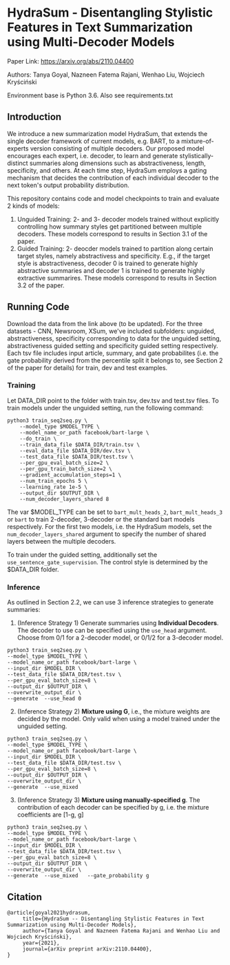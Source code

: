 # HydraSum - Disentangling Stylistic Features in Text Summarization using Multi-Decoder Models
Paper Link: https://arxiv.org/abs/2110.04400

Authors: Tanya Goyal, Nazneen Fatema Rajani, Wenhao Liu, Wojciech Kryściński

Environment base is Python 3.6. Also see requirements.txt

## Introduction
We introduce a new summarization model HydraSum, that extends the single decoder framework of current models, e.g. BART, to a mixture-of-experts version consisting of multiple decoders. Our proposed model encourages each expert, i.e. decoder, to learn and generate stylistically-distinct summaries along dimensions such as abstractiveness, length, specificity, and others. At each time step, HydraSum employs a gating mechanism that decides the contribution of each individual decoder to the next token's output probability distribution. 

This repository contains code and model checkpoints to train and evaluate 2 kinds of models:
1. Unguided Training: 2- and 3- decoder models trained without explicitly controlling how summary styles get partitioned between multiple decoders. These models correspond to results in Section 3.1 of the paper. 
2. Guided Training: 2- deocder models trained to partition along certain target styles, namely abstractivess and specificity. E.g., if the target style is abstractiveness, decoder 0 is trained to generate highly abstractive summaries and decoder 1 is trained to generate highly extractive summarires. These models correspond to results in Section 3.2 of the paper. 

## Running Code
Download the data from the link above (to be  updated). For the three datasets - CNN, Newsroom, XSum, we've included subfolders: unguided, abstractiveness, specificity corresponding to data for the unguided setting, abstractiveness guided setting and specificity guided setting respectively. Each tsv file includes input article, summary, and gate probabilites (i.e. the gate probability derived from the percentile split it belongs to, see Section 2 of the paper for details) for train, dev and test examples.

### Training
Let DATA_DIR point to the folder with train.tsv, dev.tsv and test.tsv files. To train models under the unguided setting, run the following command:
```
python3 train_seq2seq.py \
    --model_type $MODEL_TYPE \
    --model_name_or_path facebook/bart-large \
    --do_train \
    --train_data_file $DATA_DIR/train.tsv \
    --eval_data_file $DATA_DIR/dev.tsv \
    --test_data_file $DATA_DIR/test.tsv \
    --per_gpu_eval_batch_size=2 \
    --per_gpu_train_batch_size=2 \
    --gradient_accumulation_steps=1 \
    --num_train_epochs 5 \
    --learning_rate 1e-5 \
    --output_dir $OUTPUT_DIR \
    --num_decoder_layers_shared 8
```
The var $MODEL_TYPE can be set to ```bart_mult_heads_2```, ```bart_mult_heads_3``` or ```bart``` to train 2-decoder, 3-decoder or the standard bart models respectively. For the first two models, i.e. the HydraSum models, set the ```num_decoder_layers_shared``` argument to specify the number of shared layers between the multiple decoders.

To train under the guided setting, additionally set the ```use_sentence_gate_supervision```. The control style is determined by the $DATA_DIR folder. 

### Inference
As outlined in Section 2.2, we can use 3 inference strategies to generate summaries:

1. (Inference Strategy 1) Generate summaries using **Individual Decoders**. The decoder to use can be specified using the ```use_head``` argument. Choose from 0/1 for a 2-decoder model, or 0/1/2 for a 3-decoder model.
```
python3 train_seq2seq.py \
--model_type $MODEL_TYPE \
--model_name_or_path facebook/bart-large \
--input_dir $MODEL_DIR \
--test_data_file $DATA_DIR/test.tsv \
--per_gpu_eval_batch_size=8 \
--output_dir $OUTPUT_DIR \
--overwrite_output_dir \  
--generate  --use_head 0
```

2. (Inference Strategy 2) **Mixture using G**, i.e., the mixture weights are decided by the model. Only valid when using a model trained under the unguided setting.
```
python3 train_seq2seq.py \
--model_type $MODEL_TYPE \
--model_name_or_path facebook/bart-large \
--input_dir $MODEL_DIR \
--test_data_file $DATA_DIR/test.tsv \
--per_gpu_eval_batch_size=8 \
--output_dir $OUTPUT_DIR \
--overwrite_output_dir \  
--generate  --use_mixed
```

3. (Inference Strategy 3) **Mixture using manually-specified g**. The contribution of each decoder can be specified by g, i.e. the mixture coefficients are [1-g, g]
```
python3 train_seq2seq.py \
--model_type $MODEL_TYPE \
--model_name_or_path facebook/bart-large \
--input_dir $MODEL_DIR \
--test_data_file $DATA_DIR/test.tsv \
--per_gpu_eval_batch_size=8 \
--output_dir $OUTPUT_DIR \
--overwrite_output_dir \  
--generate  --use_mixed   --gate_probability g
```
 
 ## Citation
 ```
 @article{goyal2021hydrasum,
      title={HydraSum -- Disentangling Stylistic Features in Text Summarization using Multi-Decoder Models}, 
      author={Tanya Goyal and Nazneen Fatema Rajani and Wenhao Liu and Wojciech Kryściński},
      year={2021},
      journal={arXiv preprint arXiv:2110.04400},
}
```
